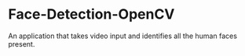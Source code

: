 # Face-Detection-OpenCV
An application that takes video input and identifies all the human faces present.
